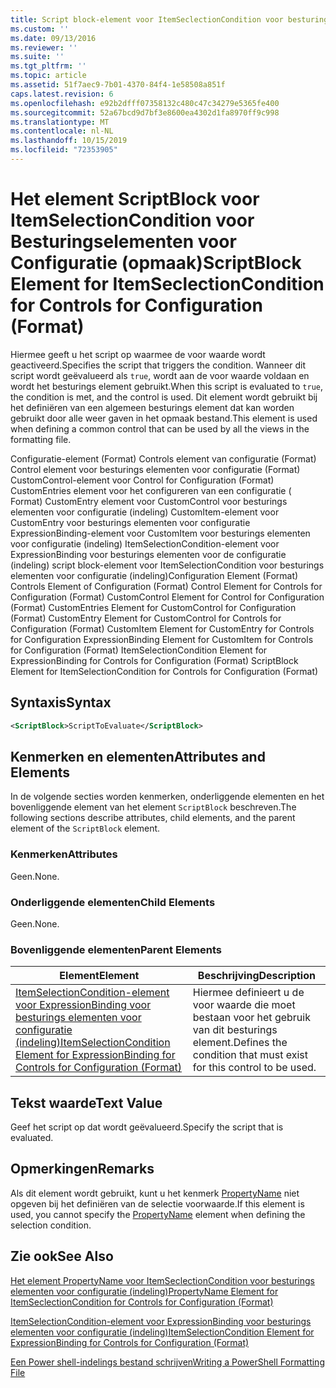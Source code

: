 ```yaml
---
title: Script block-element voor ItemSeclectionCondition voor besturings elementen voor configuratie (indeling) | Microsoft Docs
ms.custom: ''
ms.date: 09/13/2016
ms.reviewer: ''
ms.suite: ''
ms.tgt_pltfrm: ''
ms.topic: article
ms.assetid: 51f7aec9-7b01-4370-84f4-1e58508a851f
caps.latest.revision: 6
ms.openlocfilehash: e92b2dfff07358132c480c47c34279e5365fe400
ms.sourcegitcommit: 52a67bcd9d7bf3e8600ea4302d1fa8970ff9c998
ms.translationtype: MT
ms.contentlocale: nl-NL
ms.lasthandoff: 10/15/2019
ms.locfileid: "72353905"
---
```

# <a name="scriptblock-element-for-itemseclectioncondition-for-controls-for-configuration-format"></a><span data-ttu-id="81990-102">Het element ScriptBlock voor ItemSelectionCondition voor Besturingselementen voor Configuratie (opmaak)</span><span class="sxs-lookup"><span data-stu-id="81990-102">ScriptBlock Element for ItemSeclectionCondition for Controls for Configuration (Format)</span></span>

<span data-ttu-id="81990-103">Hiermee geeft u het script op waarmee de voor waarde wordt geactiveerd.</span><span class="sxs-lookup"><span data-stu-id="81990-103">Specifies the script that triggers the condition.</span></span> <span data-ttu-id="81990-104">Wanneer dit script wordt geëvalueerd als `true`, wordt aan de voor waarde voldaan en wordt het besturings element gebruikt.</span><span class="sxs-lookup"><span data-stu-id="81990-104">When this script is evaluated to `true`, the condition is met, and the control is used.</span></span> <span data-ttu-id="81990-105">Dit element wordt gebruikt bij het definiëren van een algemeen besturings element dat kan worden gebruikt door alle weer gaven in het opmaak bestand.</span><span class="sxs-lookup"><span data-stu-id="81990-105">This element is used when defining a common control that can be used by all the views in the formatting file.</span></span>

<span data-ttu-id="81990-106">Configuratie-element (Format) Controls element van configuratie (Format) Control element voor besturings elementen voor configuratie (Format) CustomControl-element voor Control for Configuration (Format) CustomEntries element voor het configureren van een configuratie ( Format) CustomEntry element voor CustomControl voor besturings elementen voor configuratie (indeling) CustomItem-element voor CustomEntry voor besturings elementen voor configuratie ExpressionBinding-element voor CustomItem voor besturings elementen voor configuratie (indeling) ItemSelectionCondition-element voor ExpressionBinding voor besturings elementen voor de configuratie (indeling) script block-element voor ItemSelectionCondition voor besturings elementen voor configuratie (indeling)</span><span class="sxs-lookup"><span data-stu-id="81990-106">Configuration Element (Format) Controls Element of Configuration (Format) Control Element for Controls for Configuration (Format) CustomControl Element for Control for Configuration (Format) CustomEntries Element for CustomControl for Configuration (Format) CustomEntry Element for CustomControl for Controls for Configuration (Format) CustomItem Element for CustomEntry for Controls for Configuration ExpressionBinding Element for CustomItem for Controls for Configuration (Format) ItemSelectionCondition Element for ExpressionBinding for Controls for Configuration (Format) ScriptBlock Element for ItemSelectionCondition for Controls for Configuration (Format)</span></span>

## <a name="syntax"></a><span data-ttu-id="81990-107">Syntaxis</span><span class="sxs-lookup"><span data-stu-id="81990-107">Syntax</span></span>

```xml
<ScriptBlock>ScriptToEvaluate</ScriptBlock>
```

## <a name="attributes-and-elements"></a><span data-ttu-id="81990-108">Kenmerken en elementen</span><span class="sxs-lookup"><span data-stu-id="81990-108">Attributes and Elements</span></span>

<span data-ttu-id="81990-109">In de volgende secties worden kenmerken, onderliggende elementen en het bovenliggende element van het element `ScriptBlock` beschreven.</span><span class="sxs-lookup"><span data-stu-id="81990-109">The following sections describe attributes, child elements, and the parent element of the `ScriptBlock` element.</span></span>

### <a name="attributes"></a><span data-ttu-id="81990-110">Kenmerken</span><span class="sxs-lookup"><span data-stu-id="81990-110">Attributes</span></span>

<span data-ttu-id="81990-111">Geen.</span><span class="sxs-lookup"><span data-stu-id="81990-111">None.</span></span>

### <a name="child-elements"></a><span data-ttu-id="81990-112">Onderliggende elementen</span><span class="sxs-lookup"><span data-stu-id="81990-112">Child Elements</span></span>

<span data-ttu-id="81990-113">Geen.</span><span class="sxs-lookup"><span data-stu-id="81990-113">None.</span></span>

### <a name="parent-elements"></a><span data-ttu-id="81990-114">Bovenliggende elementen</span><span class="sxs-lookup"><span data-stu-id="81990-114">Parent Elements</span></span>

|<span data-ttu-id="81990-115">Element</span><span class="sxs-lookup"><span data-stu-id="81990-115">Element</span></span>|<span data-ttu-id="81990-116">Beschrijving</span><span class="sxs-lookup"><span data-stu-id="81990-116">Description</span></span>|
|-------------|-----------------|
|[<span data-ttu-id="81990-117">ItemSelectionCondition-element voor ExpressionBinding voor besturings elementen voor configuratie (indeling)</span><span class="sxs-lookup"><span data-stu-id="81990-117">ItemSelectionCondition Element for ExpressionBinding for Controls for Configuration (Format)</span></span>](./itemselectioncondition-element-for-expressionbinding-for-controls-for-configuration-format.md)|<span data-ttu-id="81990-118">Hiermee definieert u de voor waarde die moet bestaan voor het gebruik van dit besturings element.</span><span class="sxs-lookup"><span data-stu-id="81990-118">Defines the condition that must exist for this control to be used.</span></span>|

## <a name="text-value"></a><span data-ttu-id="81990-119">Tekst waarde</span><span class="sxs-lookup"><span data-stu-id="81990-119">Text Value</span></span>

<span data-ttu-id="81990-120">Geef het script op dat wordt geëvalueerd.</span><span class="sxs-lookup"><span data-stu-id="81990-120">Specify the script that is evaluated.</span></span>

## <a name="remarks"></a><span data-ttu-id="81990-121">Opmerkingen</span><span class="sxs-lookup"><span data-stu-id="81990-121">Remarks</span></span>

<span data-ttu-id="81990-122">Als dit element wordt gebruikt, kunt u het kenmerk [PropertyName](./propertyname-element-for-itemseclectioncondition-for-controls-for-configuration-format.md) niet opgeven bij het definiëren van de selectie voorwaarde.</span><span class="sxs-lookup"><span data-stu-id="81990-122">If this element is used, you cannot specify the [PropertyName](./propertyname-element-for-itemseclectioncondition-for-controls-for-configuration-format.md) element when defining the selection condition.</span></span>

## <a name="see-also"></a><span data-ttu-id="81990-123">Zie ook</span><span class="sxs-lookup"><span data-stu-id="81990-123">See Also</span></span>

[<span data-ttu-id="81990-124">Het element PropertyName voor ItemSeclectionCondition voor besturings elementen voor configuratie (indeling)</span><span class="sxs-lookup"><span data-stu-id="81990-124">PropertyName Element for ItemSeclectionCondition for Controls for Configuration (Format)</span></span>](./propertyname-element-for-itemseclectioncondition-for-controls-for-configuration-format.md)

[<span data-ttu-id="81990-125">ItemSelectionCondition-element voor ExpressionBinding voor besturings elementen voor configuratie (indeling)</span><span class="sxs-lookup"><span data-stu-id="81990-125">ItemSelectionCondition Element for ExpressionBinding for Controls for Configuration (Format)</span></span>](./itemselectioncondition-element-for-expressionbinding-for-controls-for-configuration-format.md)

[<span data-ttu-id="81990-126">Een Power shell-indelings bestand schrijven</span><span class="sxs-lookup"><span data-stu-id="81990-126">Writing a PowerShell Formatting File</span></span>](./writing-a-powershell-formatting-file.md)

